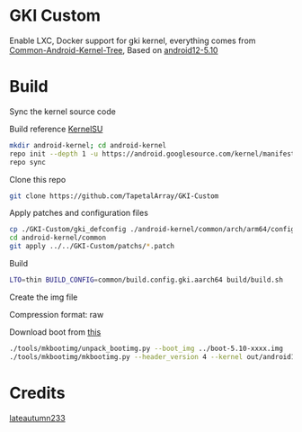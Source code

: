 # GKI Custom

Enable LXC, Docker support for gki kernel, everything comes from [Common-Android-Kernel-Tree](https://github.com/lateautumn233/Common-Android-Kernel-Tree), Based on [android12-5.10](https://source.android.com/docs/core/architecture/kernel/gki-android12-5_10-release-builds)

# Build

Sync the kernel source code

Build reference [KernelSU](https://kernelsu.org/guide/how-to-build.html)
```bash
mkdir android-kernel; cd android-kernel
repo init --depth 1 -u https://android.googlesource.com/kernel/manifest -b [BRANCH]
repo sync
```

Clone this repo
```bash
git clone https://github.com/TapetalArray/GKI-Custom
```

Apply patches and configuration files
```bash
cp ./GKI-Custom/gki_defconfig ./android-kernel/common/arch/arm64/configs/gki_defconfig
cd android-kernel/common
git apply ../../GKI-Custom/patchs/*.patch
```

Build
```bash
LTO=thin BUILD_CONFIG=common/build.config.gki.aarch64 build/build.sh
```

Create the img file

Compression format: raw

Download boot from [this](https://source.android.com/docs/core/architecture/kernel/gki-android12-5_10-release-builds)
```bash
./tools/mkbootimg/unpack_bootimg.py --boot_img ../boot-5.10-xxxx.img
./tools/mkbootimg/mkbootimg.py --header_version 4 --kernel out/android12-5.10/dist/Image --ramdisk out/ramdisk --os_version [OS_VERSION] --os_patch_level [OS_PATCH_LEVEL] -o ../android12-5.10.xxx_[OS_PATCH_LEVEL]-boot.img
```

# Credits

[lateautumn233](https://github.com/lateautumn233)
